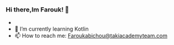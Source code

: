 ### Hi there,Im Farouk! 👋


- 
- 🌱 I’m currently learning Kotlin
- 📫 How to reach me: Faroukabichou@takiacademyteam.com


